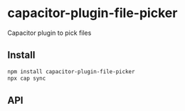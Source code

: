 # capacitor-plugin-file-picker

Capacitor plugin to pick files

## Install

```bash
npm install capacitor-plugin-file-picker
npx cap sync
```

## API

<docgen-index></docgen-index>

<docgen-api>
<!-- run docgen to generate docs from the source -->
<!-- More info: https://github.com/ionic-team/capacitor-docgen -->
</docgen-api>
